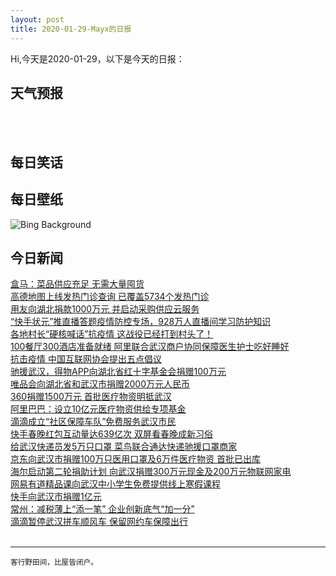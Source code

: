 ```yaml
---
layout: post
title: 2020-01-29-Mayx的日报
---
```


Hi,今天是2020-01-29，以下是今天的日报：<br><small>
</small><!--more-->
## 天气预报
<br><br>
## 每日笑话

## 每日壁纸
![Bing Background](https://cn.bing.com/th?id=OHR.CapeDisappointment_EN-US8548904341_1920x1080.jpg&rf=LaDigue_1920x1080.jpg&pid=hp "Cape Disappointment Lighthouse in Ilwaco, Washington, for the formation of the modern US Coast Guard (© Tom Schwabel/Tandem Stills + Motion)")
## 今日新闻

[盒马：菜品供应充足 无需大量囤货](http://it.people.com.cn/n1/2020/0129/c1009-31563940.html)   
[高德地图上线发热门诊查询 已覆盖5734个发热门诊](http://it.people.com.cn/n1/2020/0129/c1009-31563939.html)   
[用友向湖北捐款1000万元 并启动采购供应云服务](http://it.people.com.cn/n1/2020/0129/c1009-31563937.html)   
[“快手状元”推直播答题疫情防控专场，928万人直播间学习防护知识](http://it.people.com.cn/n1/2020/0128/c1009-31563788.html)   
[各地村长“硬核喊话”抗疫情 这战役已经打到村头了！](http://it.people.com.cn/n1/2020/0128/c1009-31563790.html)   
[100餐厅300酒店准备就绪 阿里联合武汉商户协同保障医生护士吃好睡好](http://it.people.com.cn/n1/2020/0128/c1009-31563651.html)   
[抗击疫情 中国互联网协会提出五点倡议](http://it.people.com.cn/n1/2020/0127/c1009-31563278.html)   
[驰援武汉，得物APP向湖北省红十字基金会捐赠100万元](http://it.people.com.cn/n1/2020/0127/c1009-31563275.html)   
[唯品会向湖北省和武汉市捐赠2000万元人民币](http://it.people.com.cn/n1/2020/0127/c1009-31563189.html)   
[360捐赠1500万元 首批医疗物资明抵武汉](http://it.people.com.cn/n1/2020/0127/c1009-31562951.html)   
[阿里巴巴：设立10亿元医疗物资供给专项基金](http://it.people.com.cn/n1/2020/0126/c1009-31562475.html)   
[滴滴成立“社区保障车队”免费服务武汉市民](http://it.people.com.cn/n1/2020/0126/c1009-31562478.html)   
[快手春晚红包互动量达639亿次 双屏看春晚成新习俗](http://it.people.com.cn/n1/2020/0125/c1009-31562337.html)   
[给武汉快递员发5万只口罩 菜鸟联合通达快递驰援口罩商家](http://it.people.com.cn/n1/2020/0125/c1009-31562149.html)   
[京东向武汉市捐赠100万只医用口罩及6万件医疗物资 首批已出库](http://it.people.com.cn/n1/2020/0124/c1009-31561952.html)   
[海尔启动第二轮捐助计划 向武汉捐赠300万元现金及200万元物联网家电](http://it.people.com.cn/n1/2020/0124/c1009-31561951.html)   
[网易有道精品课向武汉中小学生免费提供线上寒假课程](http://it.people.com.cn/n1/2020/0124/c1009-31561814.html)   
[快手向武汉市捐赠1亿元](http://it.people.com.cn/n1/2020/0124/c1009-31561610.html)   
[常州：减税薄上“添一笔” 企业创新底气“加一分”](http://it.people.com.cn/n1/2020/0123/c1009-31561438.html)   
[滴滴暂停武汉拼车顺风车 保留网约车保障出行](http://it.people.com.cn/n1/2020/0123/c1009-31561406.html)   
<br />

***

<small>客行野田间，比屋皆闭户。</small>
